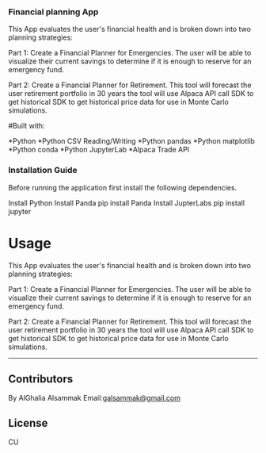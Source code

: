 ### Financial planning App


This App evaluates the user's financial health and is broken down into two planning strategies:

Part 1: Create a Financial Planner for Emergencies. The user will be able to visualize their current savings to determine if it is enough to reserve for an emergency fund.

Part 2: Create a Financial Planner for Retirement. This tool will forecast the user retirement portfolio in 30 years the tool will use Alpaca API call SDK to get historical SDK to get historical price data for use in Monte Carlo simulations.


#Built with:

*Python
*Python CSV Reading/Writing
*Python pandas
*Python matplotlib
*Python conda
*Python JupyterLab
*Alpaca Trade API 

### Installation Guide
Before running the application first install the following dependencies.

Install Python
Install Panda
pip install Panda
Install JupterLabs
pip install jupyter

# Usage

This App evaluates the user's financial health and is broken down into two planning strategies:

Part 1: Create a Financial Planner for Emergencies. The user will be able to visualize their current savings to determine if it is enough to reserve for an emergency fund.

Part 2: Create a Financial Planner for Retirement. This tool will forecast the user retirement portfolio in 30 years the tool will use Alpaca API call SDK to get historical SDK to get historical price data for use in Monte Carlo simulations.

---
## Contributors
By AlGhalia Alsammak
Email:galsammak@gmail.com
## License
CU
